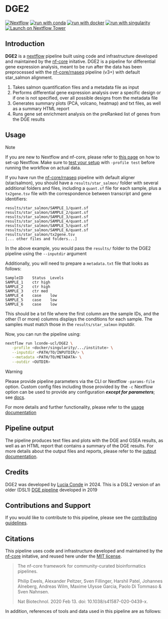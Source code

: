 <h1>
  DGE2
</h1>

[![Nextflow](https://img.shields.io/badge/nextflow%20DSL2-%E2%89%A523.04.0-23aa62.svg)](https://www.nextflow.io/)
[![run with conda](http://img.shields.io/badge/run%20with-conda-3EB049?labelColor=000000&logo=anaconda)](https://docs.conda.io/en/latest/)
[![run with docker](https://img.shields.io/badge/run%20with-docker-0db7ed?labelColor=000000&logo=docker)](https://www.docker.com/)
[![run with singularity](https://img.shields.io/badge/run%20with-singularity-1d355c.svg?labelColor=000000)](https://sylabs.io/docs/)
[![Launch on Nextflow Tower](https://img.shields.io/badge/Launch%20%F0%9F%9A%80-Nextflow%20Tower-%234256e7)](https://tower.nf/launch?pipeline=https://github.com/nf-core/dge)

## Introduction

<!-- TODO nf-core: Include a figure that guides the user through the major workflow steps. Many nf-core
     workflows use the "tube map" design for that. See https://nf-co.re/docs/contributing/design_guidelines#examples for examples.   -->
<!-- TODO nf-core: Fill in short bullet-pointed list of the default steps in the pipeline -->


**DGE2** is a [nextflow](https://www.nextflow.io) pipeline built using code and infrastructure developed and maintained by the [nf-core](https://nf-co.re) initative.
DGE2 is a pipeline for differential gene expression analysis, meant to be run after the data has been preprocessed with the
[nf-core/rnaseq](https://github.com/nf-core/rnaseq) pipeline (v3+) with default star_salmon alignment.


1. Takes salmon quantification files and a metadata file as input
2. Performs differential gene expression analysis over a specific design or if one is not specified, over all possible designs from the metadata file
3. Generates summary plots (PCA, volcano, heatmap) and txt files, as well as a summary HTML report
4. Runs gene set enrichment analysis on the preRanked list of genes from the DGE results


## Usage

> [!NOTE]
> If you are new to Nextflow and nf-core, please refer to [this page](https://nf-co.re/docs/usage/installation) on how to set-up Nextflow. Make sure to [test your setup](https://nf-co.re/docs/usage/introduction#how-to-run-a-pipeline) with `-profile test` before running the workflow on actual data.

<!-- TODO nf-core: Describe the minimum required steps to execute the pipeline, e.g. how to prepare samplesheets.
     Explain what rows and columns represent. For instance (please edit as appropriate):
-->

If you have run the [nf-core/rnaseq](https://github.com/nf-core/rnaseq) pipeline with default aligner (star/salmon), you should have a `results/star_salmon/` folder with several additional folders and files, including
a `quant.sf` file for each sample, plus a `tx2gene.tsv` file with the correspondence between transcript and gene identifiers:

```
results/star_salmon/SAMPLE_1/quant.sf
results/star_salmon/SAMPLE_2/quant.sf
results/star_salmon/SAMPLE_3/quant.sf
results/star_salmon/SAMPLE_4/quant.sf
results/star_salmon/SAMPLE_5/quant.sf
results/star_salmon/SAMPLE_6/quant.sf
results/star_salmon/tx2gene.tsv
[... other files and folders...]
```

In the above example, you would pass the `results/` folder to the DGE2 pipeline using the `--inputdir` argument

Additionally, you will need to prepare a `metadata.txt` file that looks as follows:

```
SampleID	Status	Levels
SAMPLE_1	ctr	high
SAMPLE_2	ctr	high
SAMPLE_3	ctr	med
SAMPLE_4	case	low
SAMPLE_5	case	low
SAMPLE_6	case	low
```

This should be a txt file where the first column are the sample IDs, and the other (1 or more) columns displays the conditions for each sample. The samples must match those in the `results/star_salmon` inputdir.

Now, you can run the pipeline using:

<!-- TODO nf-core: update the following command to include all required parameters for a minimal example -->

```bash
nextflow run lconde-ucl/DGE2 \
   -profile <docker/singularity/.../institute> \
   --inputdir <PATH/TO/INPUTDIR/> \
   --metadata <PATH/TO/METADATA> \
   --outdir <OUTDIR>
```

> [!WARNING]
> Please provide pipeline parameters via the CLI or Nextflow `-params-file` option. Custom config files including those provided by the `-c` Nextflow option can be used to provide any configuration _**except for parameters**_;
> see [docs](https://nf-co.re/usage/configuration#custom-configuration-files).

For more details and further functionality, please refer to the [usage documentation](https://github.com/lconde-ucl/DGE2/blob/master/docs/usage.md)

## Pipeline output

The pipeline produces text files and plots with the DGE and GSEA results, as well as an HTML report that contains a summary of the DGE results.
For more details about the output files and reports, please refer to the
[output documentation](https://https://github.com/lconde-ucl/DGE2/blob/master/docs/output.md).


## Credits

DGE2 was developed by [Lucia Conde](https://https://github.com/lconde-ucl/) in 2024. This is a DSL2 version of an older (DSL1) [DGE pipeline](https://https://github.com/lconde-ucl/DGE) developed in 2019


## Contributions and Support

If you would like to contribute to this pipeline, please see the [contributing guidelines](.github/CONTRIBUTING.md).

## Citations

This pipeline uses code and infrastructure developed and maintained by the [nf-core](https://nf-co.re) initative, and reused here under the [MIT license](https://github.com/nf-core/tools/blob/master/LICENSE).

> The nf-core framework for community-curated bioinformatics pipelines.
>
> Philip Ewels, Alexander Peltzer, Sven Fillinger, Harshil Patel, Johannes Alneberg, Andreas Wilm, Maxime Ulysse Garcia, Paolo Di Tommaso & Sven Nahnsen.
>
> Nat Biotechnol. 2020 Feb 13. doi: 10.1038/s41587-020-0439-x.

<!-- TODO nf-core: Add bibliography of tools and data used in your pipeline -->
In addition, references of tools and data used in this pipeline are as follows:



